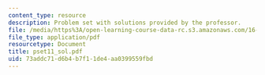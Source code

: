 ```yaml
---
content_type: resource
description: Problem set with solutions provided by the professor.
file: /media/https%3A/open-learning-course-data-rc.s3.amazonaws.com/16-01-unified-engineering-i-ii-iii-iv-fall-2005-spring-2006/73addc71d6b4b7f11de4aa0399559fbd_pset11_sol.pdf
file_type: application/pdf
resourcetype: Document
title: pset11_sol.pdf
uid: 73addc71-d6b4-b7f1-1de4-aa0399559fbd
---
```

